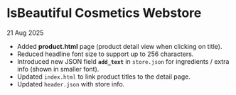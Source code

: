 # IsBeautiful Cosmetics Webstore
21 Aug 2025
* Added **product.html** page (product detail view when clicking on title).
* Reduced headline font size to support up to 256 characters.
* Introduced new JSON field **`add_text`** in `store.json` for ingredients / extra info (shown in smaller font).
* Updated `index.html` to link product titles to the detail page.
* Updated `header.json` with store info.



